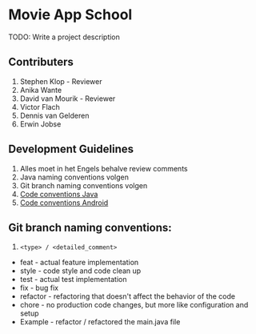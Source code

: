 # Movie App School
TODO: Write a project description

## Contributers
1. Stephen Klop - Reviewer
2. Anika Wante
3. David van Mourik - Reviewer
4. Victor Flach
5. Dennis van Gelderen
6. Erwin Jobse

## Development Guidelines
1. Alles moet in het Engels behalve review comments
2. Java naming conventions volgen
3. Git branch naming conventions volgen
4. [Code conventions Java](https://github.com/ribot/android-guidelines/blob/master/project_and_code_guidelines.md)
5. [Code conventions Android](https://source.android.com/setup/contribute/code-style#follow-field-naming-conventions)

## Git branch naming conventions:
1. ```<type> / <detailed_comment>```
- feat - actual feature implementation
- style - code style and code clean up
- test - actual test implementation
- fix - bug fix
- refactor - refactoring that doesn't affect the behavior of the code
- chore - no production code changes, but more like configuration and setup
- Example - refactor / refactored the main.java file
